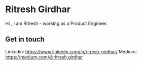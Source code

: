 # Ritresh Girdhar 

Hi , I am Ritresh - working as a Product Engineer. 


## Get in touch

Linkedin: https://www.linkedin.com/in/ritresh-girdhar/
Medium: https://medium.com/@ritresh.girdhar
